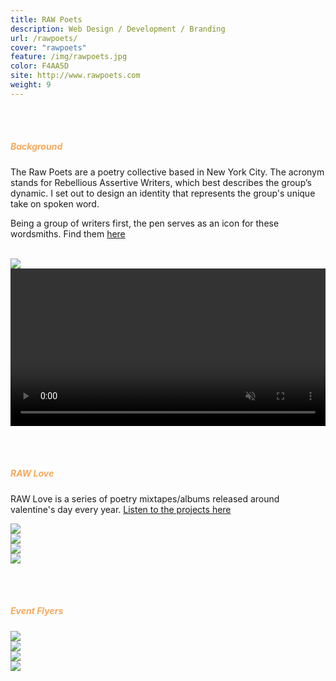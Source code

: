 ```yaml
---
title: RAW Poets
description: Web Design / Development / Branding
url: /rawpoets/
cover: "rawpoets"
feature: /img/rawpoets.jpg
color: F4AA5D
site: http://www.rawpoets.com
weight: 9
---
```


<br><br>
<h5 style="color: #F4AA5D">Background</h5>
<p>
The Raw Poets are a poetry collective based in New York City. The acronym stands for Rebellious Assertive Writers, which best describes the group’s dynamic. I set out to design an identity that represents the group's unique take on spoken word.
</p><p>
Being a group of writers first, the pen serves as an icon for these wordsmiths. Find them <a href="http://www.rawpoets.com" target="_blank">here</a>
</p>
<br>
<img src="/img/project-6/1.png" />

<!-- <img src="/img/project-6/2.jpg" /> -->

<video playsinline autoplay muted loop width="100%">
	<source type="video/mp4" src="/img/project-6/rawwebsite.mp4">
</video>

<br><br>
<h5 style="color: #F4AA5D">RAW Love</h5>
<p>
RAW Love is a series of poetry mixtapes/albums released around valentine's day every year. <a href="http://www.rawpoets.com/rawlove">Listen to the projects here</a>
</p>

<div class="image__half">
    <div class="half">
        <img src="/img/project-6/rawlove3.jpg"  />
    </div>
    <div class="half">
        <img src="/img/project-6/rawlove4.jpg"  />
    </div>
</div>

<div class="image__half">
    <div class="half">
        <img src="/img/project-6/rawlove6.jpg"  />
    </div>
    <div class="half">
        <img src="/img/project-6/rawlove7.jpg"  />
    </div>
</div>

<br><br>
<h5 style="color: #F4AA5D">Event Flyers</h5>

<div class="image__half">
    <div class="half">
        <img src="/img/project-6/raw99.jpg"  />
    </div>
    <div class="half">
        <img src="/img/project-6/speakeasy2.jpg"  />
    </div>
</div>

<div class="image__half">
    <div class="half">
        <img src="/img/project-6/homebrewed.jpg"  />
    </div>
    <div class="half">
        <img src="/img/project-6/loveletters.jpg"  />
    </div>
</div>
